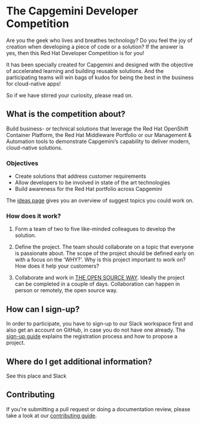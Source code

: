 # The Capgemini Developer Competition

Are you the geek who lives and breathes technology? Do you feel the joy of creation when developing a piece of code or a solution? If the answer is yes, then this Red Hat Developer Competition is for you!

It has been specially created for Capgemini and designed with the objective of accelerated learning and building reusable solutions. And the participating teams will win bags of kudos for being the best in the business for cloud-native apps!

So if we have stirred your curiosity, please read on.

## What is the competition about?

Build business- or technical solutions that leverage the Red Hat OpenShift Container Platform, the Red Hat Middleware Portfolio or our Management & Automation tools to demonstrate Capgemini’s capability to deliver modern, cloud-native solutions.

### Objectives

* Create solutions that address customer requirements
* Allow developers to be involved in state of the art technologies
* Build awareness for the Red Hat portfolio across Capgemini

The [ideas page](https://github.com/redhatgsiexchange/dev_competition/blob/master/IDEAS.md) gives you an overview of suggest topics you could work on.

### How does it work?

1. Form a team of two to five like-minded colleagues to develop the solution.

2. Define the project. The team should collaborate on a topic that everyone is passionate about. The scope of the project should be defined early on with a focus on the 'WHY?'. Why is this project important to work on? How does it help your customers?

3. Collaborate and work in [THE OPEN SOURCE WAY](https://opensource.com/open-source-way). Ideally the project can be completed in a couple of days. Collaboration can happen in person or remotely, the open source way.

## How can I sign-up?

In order to participate, you have to sign-up to our Slack workspace first and also get an account on GitHub, in case you do not have one already. The [sign-up guide](https://github.com/redhatgsiexchange/dev_competition/blob/master/SIGNUP.md) explains the registration process and how to propose a project.

## Where do I get additional information?

See this place and Slack

## Contributing

If you're submitting a pull request or doing a documentation review, please take a look at our [contributing guide](https://github.com/redhatgsiexchange/dev_competition/blob/master/CONTRIBUTING.md).
